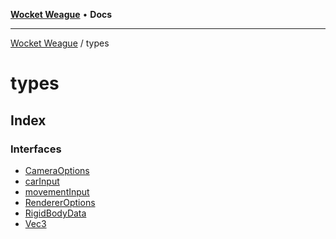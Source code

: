 [**Wocket Weague**](../README.md) • **Docs**

***

[Wocket Weague](../modules.md) / types

# types

## Index

### Interfaces

- [CameraOptions](interfaces/CameraOptions.md)
- [carInput](interfaces/carInput.md)
- [movementInput](interfaces/movementInput.md)
- [RendererOptions](interfaces/RendererOptions.md)
- [RigidBodyData](interfaces/RigidBodyData.md)
- [Vec3](interfaces/Vec3.md)
